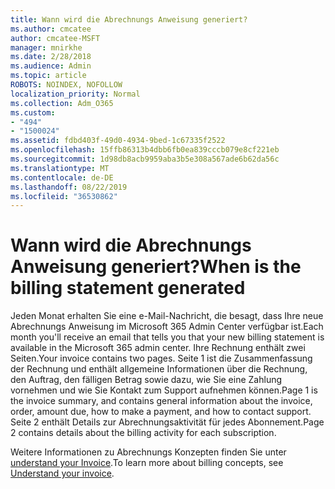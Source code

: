 ```yaml
---
title: Wann wird die Abrechnungs Anweisung generiert?
ms.author: cmcatee
author: cmcatee-MSFT
manager: mnirkhe
ms.date: 2/28/2018
ms.audience: Admin
ms.topic: article
ROBOTS: NOINDEX, NOFOLLOW
localization_priority: Normal
ms.collection: Adm_O365
ms.custom:
- "494"
- "1500024"
ms.assetid: fdbd403f-49d0-4934-9bed-1c67335f2522
ms.openlocfilehash: 15ffb86313b4dbb6fb0ea839cccb079e8cf221eb
ms.sourcegitcommit: 1d98db8acb9959aba3b5e308a567ade6b62da56c
ms.translationtype: MT
ms.contentlocale: de-DE
ms.lasthandoff: 08/22/2019
ms.locfileid: "36530862"
---
```

# <a name="when-is-the-billing-statement-generated"></a><span data-ttu-id="3cecf-102">Wann wird die Abrechnungs Anweisung generiert?</span><span class="sxs-lookup"><span data-stu-id="3cecf-102">When is the billing statement generated</span></span>

<span data-ttu-id="3cecf-103">Jeden Monat erhalten Sie eine e-Mail-Nachricht, die besagt, dass Ihre neue Abrechnungs Anweisung im Microsoft 365 Admin Center verfügbar ist.</span><span class="sxs-lookup"><span data-stu-id="3cecf-103">Each month you'll receive an email that tells you that your new billing statement is available in the Microsoft 365 admin center.</span></span> <span data-ttu-id="3cecf-104">Ihre Rechnung enthält zwei Seiten.</span><span class="sxs-lookup"><span data-stu-id="3cecf-104">Your invoice contains two pages.</span></span> <span data-ttu-id="3cecf-105">Seite 1 ist die Zusammenfassung der Rechnung und enthält allgemeine Informationen über die Rechnung, den Auftrag, den fälligen Betrag sowie dazu, wie Sie eine Zahlung vornehmen und wie Sie Kontakt zum Support aufnehmen können.</span><span class="sxs-lookup"><span data-stu-id="3cecf-105">Page 1 is the invoice summary, and contains general information about the invoice, order, amount due, how to make a payment, and how to contact support.</span></span> <span data-ttu-id="3cecf-106">Seite 2 enthält Details zur Abrechnungsaktivität für jedes Abonnement.</span><span class="sxs-lookup"><span data-stu-id="3cecf-106">Page 2 contains details about the billing activity for each subscription.</span></span>
  
<span data-ttu-id="3cecf-107">Weitere Informationen zu Abrechnungs Konzepten finden Sie unter [understand your Invoice](https://docs.microsoft.com/office365/admin/subscriptions-and-billing/understand-your-invoice).</span><span class="sxs-lookup"><span data-stu-id="3cecf-107">To learn more about billing concepts, see [Understand your invoice](https://docs.microsoft.com/office365/admin/subscriptions-and-billing/understand-your-invoice).</span></span>